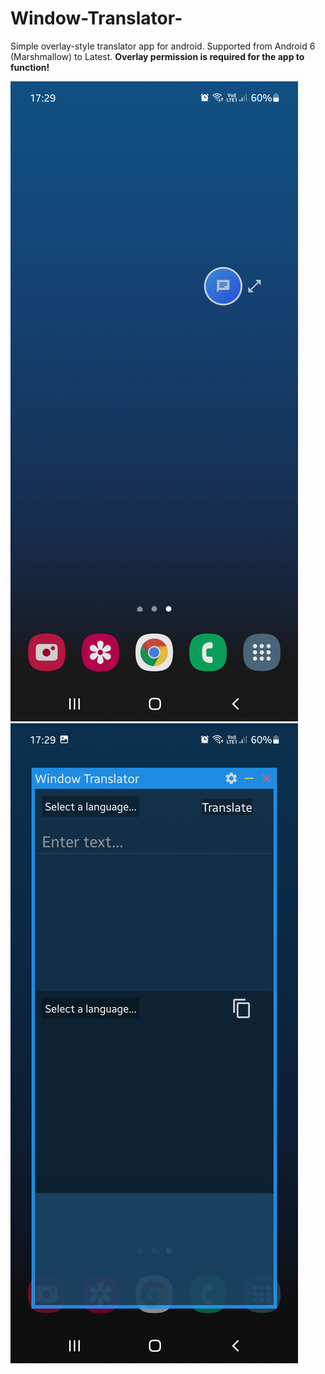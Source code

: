 # Window-Translator-
Simple overlay-style translator app for android. Supported from Android 6 (Marshmallow) to Latest.
**Overlay permission is required for the app to function!**

![Movable overlay icon](/assets/Screenshot_20220218-172920_One%20UI%20Home.png)
![Window overlay for translating](/assets/Screenshot_20220218-172926_One%20UI%20Home.png)
